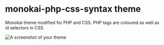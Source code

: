 # monokai-php-css-syntax theme

Monokai theme modified for PHP and CSS. PHP tags are coloured as well as id selectors in CSS.

![A screenshot of your theme](https://github.com/JoelDickinson/monokai-php-css-syntax/syntax.png)
